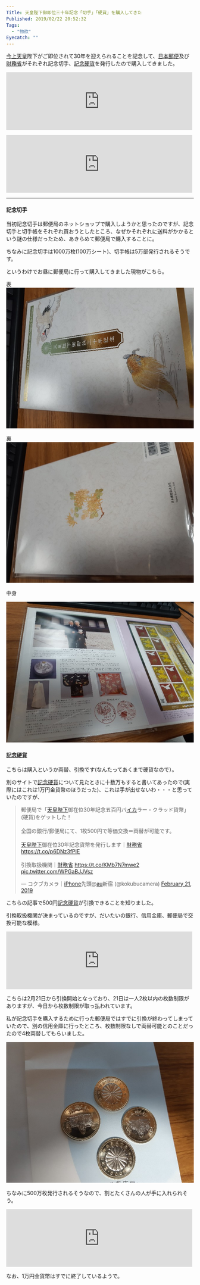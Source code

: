 ```yaml
---
Title: 天皇陛下御即位三十年記念「切手」「硬貨」を購入してきた
Published: 2019/02/22 20:52:32
Tags:
  - "物欲"
Eyecatch: ""
---
```

<p><a class="keyword" href="http://d.hatena.ne.jp/keyword/%BA%A3%BE%E5%C5%B7%B9%C4">今上天皇</a>陛下がご即位されて30年を迎えられることを記念して、<a class="keyword" href="http://d.hatena.ne.jp/keyword/%C6%FC%CB%DC%CD%B9%CA%D8">日本郵便</a>及び<a class="keyword" href="http://d.hatena.ne.jp/keyword/%BA%E2%CC%B3%BE%CA">財務省</a>がそれぞれ記念切手、<a class="keyword" href="http://d.hatena.ne.jp/keyword/%B5%AD%C7%B0%B9%C5%B2%DF">記念硬貨</a>を発行したので購入してきました。</p>

<p><iframe src="https://hatenablog-parts.com/embed?url=https%3A%2F%2Fwww.watch.impress.co.jp%2Fdocs%2Fnews%2F1158575.html" title="特殊切手「天皇陛下御即位三十年記念」を来年2月に発行。日本郵便" class="embed-card embed-webcard" scrolling="no" frameborder="0" style="display: block; width: 100%; height: 155px; max-width: 500px; margin: 10px 0px;"></iframe></p>

<p><iframe src="https://hatenablog-parts.com/embed?url=https%3A%2F%2Fwww.mof.go.jp%2Fcurrency%2Fcoin%2Fcommemorative_coin%2F30th_emperors_enthronement%2F20180807.html" title="天皇陛下御在位30年記念貨幣を発行します" class="embed-card embed-webcard" scrolling="no" frameborder="0" style="display: block; width: 100%; height: 155px; max-width: 500px; margin: 10px 0px;"></iframe></p>

***

<h4>記念切手</h4>

<p>当初記念切手は郵便局のネットショップで購入しようかと思ったのですが、記念切手と切手帳をそれぞれ買おうとしたところ、なぜかそれぞれに送料がかかるという謎の仕様だったため、あきらめて郵便局で購入することに。</p>

<p>ちなみに記念切手は1000万枚(100万シート)、切手帳は5万部発行されるそうです。</p>

<p>というわけでお昼に郵便局に行って購入してきました現物がこちら。</p>

<p>表
<span itemscope itemtype="http://schema.org/Photograph"><img src="20190222204847.jpg" alt="f:id:Ovis:20190222204847j:plain" title="f:id:Ovis:20190222204847j:plain" class="hatena-fotolife" itemprop="image"></span></p>

<p>裏
<span itemscope itemtype="http://schema.org/Photograph"><img src="20190222204852.jpg" alt="f:id:Ovis:20190222204852j:plain" title="f:id:Ovis:20190222204852j:plain" class="hatena-fotolife" itemprop="image"></span></p>

<p>中身</p>

<p><span itemscope itemtype="http://schema.org/Photograph"><img src="20190222204908.jpg" alt="f:id:Ovis:20190222204908j:plain" title="f:id:Ovis:20190222204908j:plain" class="hatena-fotolife" itemprop="image"></span></p>

<h4><a class="keyword" href="http://d.hatena.ne.jp/keyword/%B5%AD%C7%B0%B9%C5%B2%DF">記念硬貨</a></h4>

<p>こちらは購入というか両替、引換です(なんたってあくまで硬貨なので）。</p>

<p>別のサイトで<a class="keyword" href="http://d.hatena.ne.jp/keyword/%B5%AD%C7%B0%B9%C5%B2%DF">記念硬貨</a>について見たときに十数万もすると書いてあったので(実際にはこれは1万円金貨幣のほうだった)、これは手が出せないわ・・・と思っていたのですが、</p>

<p><blockquote class="twitter-tweet" data-lang="HASH(0xd487c90)"><p lang="ja" dir="ltr">郵便局で「<a class="keyword" href="http://d.hatena.ne.jp/keyword/%C5%B7%B9%C4%CA%C5%B2%BC">天皇陛下</a>御在位30年記念五百円バ<a class="keyword" href="http://d.hatena.ne.jp/keyword/%A5%A4%A5%AB">イカ</a>ラー・クラッド貨幣」(硬貨)をゲットした！<br><br>全国の銀行/郵便局にて、1枚500円で等価交換＝両替が可能です。<br><br><a class="keyword" href="http://d.hatena.ne.jp/keyword/%C5%B7%B9%C4%CA%C5%B2%BC">天皇陛下</a>御在位30年記念貨幣を発行します｜<a class="keyword" href="http://d.hatena.ne.jp/keyword/%BA%E2%CC%B3%BE%CA">財務省</a> <a href="https://t.co/p6DNz3fPIE">https://t.co/p6DNz3fPIE</a><br><br>引換取扱機関｜<a class="keyword" href="http://d.hatena.ne.jp/keyword/%BA%E2%CC%B3%BE%CA">財務省</a> <a href="https://t.co/KMb7N7mwe2">https://t.co/KMb7N7mwe2</a> <a href="https://t.co/WPGaBJJVsz">pic.twitter.com/WPGaBJJVsz</a></p>&mdash; コクブカメラ｜<a class="keyword" href="http://d.hatena.ne.jp/keyword/iPhone">iPhone</a>先頭@<a class="keyword" href="http://d.hatena.ne.jp/keyword/au">au</a>新宿 (@kokubucamera) <a href="https://twitter.com/kokubucamera/status/1098386406240481281?ref_src=twsrc%5Etfw">February 21, 2019</a></blockquote><script async src="https://platform.twitter.com/widgets.js" charset="utf-8"></script></p>

<p>こちらの記事で500円<a class="keyword" href="http://d.hatena.ne.jp/keyword/%B5%AD%C7%B0%B9%C5%B2%DF">記念硬貨</a>が引換できることを知りました。</p>

<p>引換取扱機関が決まっているのですが、だいたいの銀行、信用金庫、郵便局で交換可能な模様。</p>

<p><iframe src="https://hatenablog-parts.com/embed?url=https%3A%2F%2Fwww.mof.go.jp%2Fcurrency%2Fcoin%2Fcommemorative_coin%2F30th_emperors_enthronement%2F20190118toriatsukai.html" title="天皇陛下御在位30年記念五百円バイカラー・クラッド貨幣引換取扱機関一覧（都道府県別）" class="embed-card embed-webcard" scrolling="no" frameborder="0" style="display: block; width: 100%; height: 155px; max-width: 500px; margin: 10px 0px;"></iframe></p>

<p>こちらは2月21日から引換開始となっており、21日は一人2枚以内の枚数制限がありますが、今日から枚数制限が取っ払われています。</p>

<p>私が記念切手を購入するために行った郵便局ではすでに引換が終わってしまっていたので、別の信用金庫に行ったところ、枚数制限なしで両替可能とのことだったので4枚両替してもらいました。</p>

<p><span itemscope itemtype="http://schema.org/Photograph"><img src="20190222204921.jpg" alt="f:id:Ovis:20190222204921j:plain" title="f:id:Ovis:20190222204921j:plain" class="hatena-fotolife" itemprop="image"></span></p>

<p>ちなみに500万枚発行されるそうなので、割とたくさんの人が手に入れられそう。</p>

<p><iframe src="https://hatenablog-parts.com/embed?url=https%3A%2F%2Fwww.mof.go.jp%2Fcurrency%2Fcoin%2Fcommemorative_coin%2F30th_emperors_enthronement%2F20180807_besshi.html" title="別紙：天皇陛下御在位30年記念貨幣を発行します" class="embed-card embed-webcard" scrolling="no" frameborder="0" style="display: block; width: 100%; height: 155px; max-width: 500px; margin: 10px 0px;"></iframe></p>

<p>なお、1万円金貨幣はすでに終了しているようで。</p>
